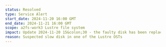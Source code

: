 ```yaml
---
status: Resolved
type: Service Alert
start_date: 2024-11-20 16:00 GMT
end_date: 2024-11-21 16:00 GMT
scope: a2fs-work3 Lustre file system
impact: Update 2024-11-20 15&colon;30 - the faulty disk has been replaced and we expect to see response times returning to normal now.<br>Users using the a2fs-work3 Lustre file system may see slow or intermittent response when accessing data
reason: Suspected slow disk in one of the Lustre OSTs
---
```

